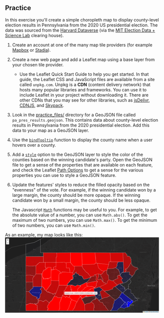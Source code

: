 ## Practice

In this exercise you'll create a simple choropleth map to display county-level election results in Pennsylvania from the 2020 US presidential election. The data was sourced from the [Harvard Dataverse](https://dataverse.harvard.edu/dataset.xhtml?persistentId=doi:10.7910/DVN/VOQCHQ) (via the [MIT Election Data + Science Lab](https://electionlab.mit.edu/data) clearing house).

1.  Create an account at one of the many map tile providers (for example [Mapbox](https://www.mapbox.com/) or [Stadia](stadiamaps.com)).
2.  Create a new web page and add a Leaflet map using a base layer from your chosen tile provider.
    - Use the Leaflet Quick Start Guide to help you get started. In that guide, the Leaflet CSS and JavaScript files are available from a site called `unpkg.com`. Unpkg is a **CDN** (content delivery network) that hosts many popular libraries and frameworks. You can use it to include Leaflet in your project without downloading it. There are other CDNs that you may see for other libraries, such as [jsDelivr](https://www.jsdelivr.com/), [CDNJS](https://cdnjs.com/), and [Skypack](https://www.skypack.dev/).
3.  Look in the [practice_files/](practice_files/) directory for a GeoJSON file called `pa_pres_results.geojson`. This contains data about county-level election results in Pennsylvania from the 2020 presidential election. Add this data to your map as a GeoJSON layer.
4.  Use the [`bindTooltip`](https://leafletjs.com/reference.html#layer-bindtooltip) function to display the county name when a user hovers over a county.
5.  Add a [`style`](https://leafletjs.com/reference.html#geojson-style) option to the GeoJSON layer to style the color of the counties based on the winning candidate's party. Open the GeoJSON file to get a sense of the properties that are available on each feature, and check the Leaflet [Path Options](https://leafletjs.com/reference.html#path-option) to get a sense for the various properties you can use to style a GeoJSON feature.
6.  Update the features' styles to reduce the filled opacity based on the "evenness" of the vote. For example, if the winning candidate won by a large margin, the county should be more opaque. If the winning candidate won by a small margin, the county should be less opaque.

    The Javascript [`Math`](https://developer.mozilla.org/en-US/docs/Web/JavaScript/Reference/Global_Objects/Math) functions may be useful to you. For example, to get the absolute value of a number, you can use `Math.abs()`. To get the maximum of two numbers, you can use `Math.max()`. To get the minimum of two numbers, you can use `Math.min()`.

As an example, my map looks like this:
![Example Results Map](practice_files/example_results_map.png)